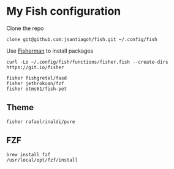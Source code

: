 # My Fish configuration

Clone the repo

```
clone git@github.com:jsantiagoh/fish.git ~/.config/fish
```

Use [Fisherman](https://fisherman.github.io/) to install packages

```
curl -Lo ~/.config/fish/functions/fisher.fish --create-dirs https://git.io/fisher
```

```
fisher fishgretel/fasd
fisher jethrokuan/fzf
fisher otms61/fish-pet
```

## Theme

```
fisher rafaelrinaldi/pure
```

## FZF

```
brew install fzf
/usr/local/opt/fzf/install
```

